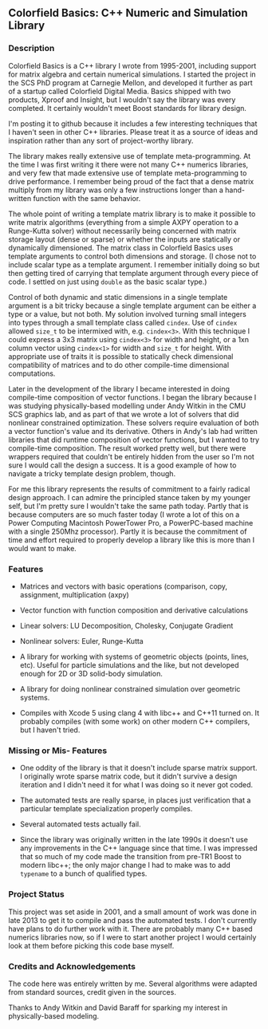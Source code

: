 ## Colorfield Basics: C++ Numeric and Simulation Library


### Description

Colorfield Basics is a C++ library I wrote from 1995-2001, including
support for matrix algebra and certain numerical simulations. I started
the project in the SCS PhD program at Carnegie Mellon, and developed it 
further as part of a startup called Colorfield Digital Media. Basics 
shipped with two products, Xproof and Insight, but I wouldn't say the 
library was every completed. It certainly wouldn't meet Boost standards
for library design. 

I'm posting it to github because it includes a few interesting 
techniques that I haven't seen in other C++ libraries. Please treat it
as a source of ideas and inspiration rather than any sort of 
project-worthy library.

The library makes really extensive use of template meta-programming. At
the time I was first writing it there were not many C++ numerics
libraries, and very few that made extensive use of template 
meta-programming to drive performance. I remember being proud of the 
fact that a dense matrix multiply from my library was only a few 
instructions longer than a hand-written function with the same behavior.

The whole point of writing a template matrix library is to make it 
possible to write matrix algorithms (everything from a simple AXPY
operation to a Runge-Kutta solver) without necessarily being concerned
with matrix storage layout (dense or sparse) or whether the inputs 
are statically or dynamically dimensioned. The matrix class in
Colorfield Basics uses template arguments to control both dimensions
and storage. (I chose not to include scalar type as a template argument.
I remember initially doing so but then getting tired of carrying that
template argument through every piece of code. I settled on just using
`double` as the basic scalar type.)

Control of both dynamic and static dimensions in a single template
argument is a bit tricky because a single template argument can be either
a type or a value, but not both. My solution involved turning small
integers into types through a small template class called `cindex`. Use
of `cindex` allowed `size_t` to be intermixed with, e.g. `cindex<3>`.
With this technique I could express a 3x3 matrix using `cindex<3>` for
width and height, or a 1xn column vector using `cindex<1>` for width and 
`size_t` for height. With appropriate use of traits it is possible to
statically check dimensional compatibility of matrices and to do other
compile-time dimensional computations.

Later in the development of the library I became interested in doing
compile-time composition of vector functions. I began the library because
I was studying physically-based modelling under Andy Witkin in the CMU
SCS graphics lab, and as part of that we wrote a lot of solvers that did
nonlinear constrained optimization. These solvers require evaluation of
both a vector function's value and its derivative. Others in Andy's lab
had written libraries that did runtime composition of vector functions,
but I wanted to try compile-time composition. The result worked pretty
well, but there were wrappers required that couldn't be entirely hidden
from the user so I'm not sure I would call the design a success. It is
a good example of how to navigate a tricky template design problem,
though.

For me this library represents the results of commitment to a fairly
radical design approach. I can admire the principled stance taken by
my younger self, but I'm pretty sure I wouldn't take the same path today.
Partly that is because computers are so much faster today (I wrote a lot
of this on a Power Computing Macintosh PowerTower Pro, a PowerPC-based
machine with a single 250Mhz processor). Partly it is because the 
commitment of time and effort required to properly develop a library 
like this is more than I would want to make.


### Features

* Matrices and vectors with basic operations (comparison, copy, 
assignment, multiplication (axpy)

* Vector function with function composition and derivative calculations

* Linear solvers: LU Decomposition, Cholesky, Conjugate Gradient

* Nonlinear solvers: Euler, Runge-Kutta

* A library for working with systems of geometric objects (points, lines,
etc). Useful for particle simulations and the like, but not developed
enough for 2D or 3D solid-body simulation.

* A library for doing nonlinear constrained simulation over geometric
systems.

* Compiles with Xcode 5 using clang 4 with libc++ and C++11 turned on.
It probably compiles (with some work) on other modern C++ compilers, but
I haven't tried.

### Missing or Mis- Features

* One oddity of the library is that it doesn't include sparse matrix
support. I originally wrote sparse matrix code, but it didn't survive
a design iteration and I didn't need it for what I was doing so it
never got coded.

* The automated tests are really sparse, in places just verification
that a particular template specialization properly compiles.

* Several automated tests actually fail.

* Since the library was originally written in the late 1990s it 
doesn't use any improvements in the C++ language since that time. I
was impressed that so much of my code made the transition from 
pre-TR1 Boost to modern libc++; the only major change I had to make
was to add `typename` to a bunch of qualified types.


### Project Status

This project was set aside in 2001, and a small amount of work was done
in late 2013 to get it to compile and pass the automated tests. I don't
currently have plans to do further work with it. There are probably many
C++ based numerics libraries now, so if I were to start another project
I would certainly look at them before picking this code base myself.

### Credits and Acknowledgements

The code here was entirely written by me. Several algorithms were
adapted from standard sources, credit given in the sources.

Thanks to Andy Witkin and David Baraff for sparking my interest in
physically-based modeling.